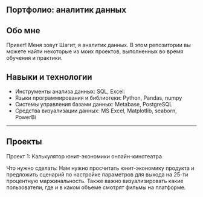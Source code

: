 Портфолио: аналитик данных
----------------------------------------------------------------------------------------------------------------------------------------------------
Обо мне
----------------------------------------------------------------------------------------------------------------------------------------------------
Привет! Меня зовут Шагит, я аналитик данных. В этом репозитории вы можете найти некоторые из моих проектов, выполненных во время обучения и практики.

Навыки и технологии
----------------------------------------------------------------------------------------------------------------------------------------------------
- Инструменты анализа данных: SQL, Excel:
- Языки программирования и библиотеки: Python, Pandas, numpy
- Системы управления базами данных: Metabase, PostgreSQL
- Средства визуализации данных: MS Excel, Matplotlib, seaborn, PowerBi
----------------------------------------------------------------------------------------------------------------------------------------------------
Проекты
----------------------------------------------------------------------------------------------------------------------------------------------------
Проект 1: Калькулятор юнит-экономики онлайн-кинотеатра

Что нужно сделать:
Нам нужно просчитать юнит-экономику продукта и предложить сценарий по настройке параметров для выхода на 25-ти процентную маржинальность. Также важно визуализировать какие пользователи, где и в каком объеме смотрят фильмы на платформе.
